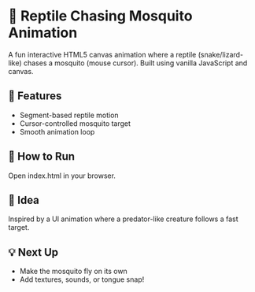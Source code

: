 # 🦎 Reptile Chasing Mosquito Animation

A fun interactive HTML5 canvas animation where a reptile (snake/lizard-like) chases a mosquito (mouse cursor). Built using vanilla JavaScript and canvas.

## 🔧 Features
- Segment-based reptile motion
- Cursor-controlled mosquito target
- Smooth animation loop

## 🚀 How to Run
Open index.html in your browser.

## 🧠 Idea
Inspired by a UI animation where a predator-like creature follows a fast target.

## 💡 Next Up
- Make the mosquito fly on its own
- Add textures, sounds, or tongue snap!